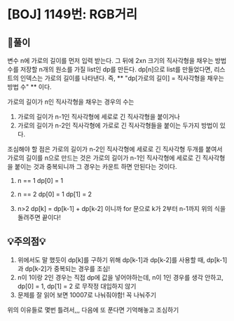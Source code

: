 

# [BOJ] 1149번: RGB거리

## 📝풀이

변수 n에 가로의 길이를 먼저 입력 받는다.
그 뒤에 2xn 크기의 직사각형을 채우는 방법 수를 저장할 n개의 원소를 가질 list인 dp를 만든다.
dp[n]으로 list를 만들었다면, 리스트의 인덱스는 가로의 길이를 나타낸다.
즉, ** "dp[가로의 길이] = 직사각형을 채우는 방법 수" ** 이다.

가로의 길이가 n인 직사각형을 채우는 경우의 수는 

1) 가로의 길이가 n-1인 직사각형에 세로로 긴 직사각형을 붙이거나
2) 가로의 길이가 n-2인 직사각형에 가로로 긴 직사각형들을 붙이는
두가지 방법이 있다.

조심해야 할 점은 가로의 길이가 n-2인 직사각형에 세로로 긴 직사각형 두개를 붙여서 가로의 길이를 n으로 만드는 것은 
가로의 길이가 n-1인 직사각형에 세로로 긴 직사각형을 붙이는 것과 중복되니까 그 경우는 카운트 하면 안된다는 것이다.

1. n == 1
dp[0] = 1

2. n == 2
dp[0] = 1
dp[1] = 2

3. n>2
dp[k] = dp[k-1] + dp[k-2] 
이니까 for 문으로 k가 2부터 n-1까지 위의 식을 돌려주면 끝이다!

## 💡주의점💡

1. 위에서도 말 했듯이 dp[k]를 구하기 위해 dp[k-1]과 dp[k-2]를 사용할 때, dp[k-1]과 dp[k-2]가 중복되는 경우를 조심!
2. n이 1이랑 2인 경우는 직접 dp에 값을 넣어야하는데, n이 1인 경우를 생각 안하고, dp[0] = 1, dp[1] = 2 로 무작정 대입하지 않기
3. 문제를 잘 읽어 보면 10007로 나눠줘야함! 꼭 나눠주기

위의 이유들로 몇번 틀려서,,, 다음에 또 푼다면 기억해놓고 조심하기
